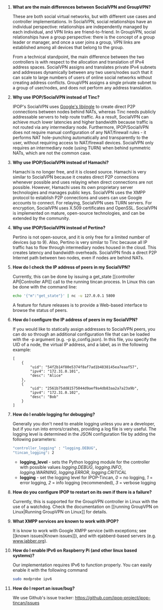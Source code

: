 1. **What are the main differences between SocialVPN and GroupVPN?**

    These are both social virtual networks, but with different use cases and controller implementations. In SocialVPN, social relationships have an individual perspective: relationships are independently managed by each individual, and VPN links are friend-to-friend. In GroupVPN, social relationships have a group perspective: there is the concept of a group leader or manager, and once a user joins a group, VPN links are established among all devices that belong to the group.

    From a technical standpoint, the main difference between the two controllers is with respect to the allocation and translation of IPv4 address spaces. SocialVPN assigns and translates private IPv4 subnets and addresses dynamically between any two users/nodes such that it can scale to large numbers of users of online social networks without creating address conflicts. GroupVPN assigns a single private subnet to a group of user/nodes, and does not perform any address translation.

1. **Why use IPOP/SocialVPN instead of Tinc?**

    IPOP's SocialVPN uses [Google's libjingle](https://developers.google.com/talk/libjingle/) to create direct
P2P connections between nodes behind NATs, whereas Tinc needs publicly addressable servers to help route
traffic. As a result, SocialVPN can achieve much lower latencies and higher bandwidth because traffic is not routed via any intermediary node. Furthermore, IPOP/SocialVPN does not require manual configuration of any NAT/firewall rules - it performs NAT hole-punching automatically and transparently to the user, without requiring access to NAT/firewall devices. SocialVPN only requires an intermediary node (using TURN) when behind symmetric NATs, which are not the common case.

1. **Why use IPOP/SocialVPN instead of Hamachi?**

    Hamachi is no longer free, and it is closed source. Hamachi is very similar to SocialVPN because
it creates direct P2P connections whenever possible and uses relaying when direct connections are not
possible. However, Hamachi uses its own proprietary server technologies and manages public keys. SocialVPN
uses the XMPP protocol to establish P2P connections and users can use Google accounts to connect. For
relaying, SocialVPN uses TURN servers. For encryption, SocialVPN uses X.509 certificates and OpenSSL. SocialVPN is implemented on mature, open-source technologies, and can be extended by the community.

1. **Why use IPOP/SocialVPN instead of Pertino?**

    Pertino is not open-source, and it is only free for a limited number of devices (up to 9). Also, Pertino is very similar to Tinc because all IP traffic has to flow through intermediary nodes housed in the cloud. This creates latency and bandwidth overheads. SocialVPN finds a direct P2P Internet path between two nodes, even if nodes are behind NATs.

1. **How do I check the IP address of peers in my SocialVPN?**

    Currently, this can be done by issuing a get_state [[controller API|Controller API]] call to the running tincan process. In Linux this can be done with the command line:

    ```bash
    echo '{"m":"get_state"}' | nc -u 127.0.0.1 5800
    ```

    A feature for future releases is to provide a Web-based interface to browse the status of peers.

1. **How do I configure the IP address of peers in my SocialVPN?**

    If you would like to statically assign addresses to SocialVPN peers, you can do so through an additional configuration file that can be loaded with the -p argument (e.g. -p ip_config.json). In this file, you specify the UID of a node, the virtual IP address, and a label, as in the following example:

    ```
    [
        {
            "uid": "54f2b14f80e5374f8af7ad1b4838145ea7eaaf57",
            "ipv4": "172.31.0.101",
            "desc": "Alice"
        },
        {
            "uid": "2561b75dd81575044d9aef9a4db83aa2a7a23a9b",
            "ipv4": "172.31.0.102",
            "desc": "Bob"
        }
    ]
    ```

1. **How do I enable logging for debugging?**

    Generally you don't need to enable logging unless you are a developer, but if you run into errors/crashes, providing a log file is very useful. The logging level is determined in the JSON configuration file by adding the following parameters:

    ```bash
    "controller_logging" : "logging.DEBUG",
    "tincan_logging": 2
    ```
    * **logging_level** - sets the Python logging module for the controller with possible values
      *logging.DEBUG*, *logging.INFO*, *logging.WARNING*, *logging.ERROR*, *logging.CRITICAL*
    * **logging** - set the logging level for IPOP-Tincan, _0_ = no logging, _1_ = error logging,
      _2_ = info logging (recommended), _3_ = verbose logging   


1. **How do you configure IPOP to restart on its own if there is a failure?**

    Currently, this is supported for the GroupVPN controller in Linux with the use of a watchdog. Check the documentation on [[running GroupVPN on Linux|Running GroupVPN on Linux]] for details.

1. **What XMPP services are known to work with IPOP?**

    It is know to work with Google XMPP service (with exceptions; see [[known issues|Known issues]]), and with ejabberd-based servers (e.g. www.jabber.org).

1.  **How do I enable IPv6 on Raspberry Pi (and other linux based systems)?**

    Our implementation requires IPv6 to function properly. You can easily enable it with the following command

    ```bash
    sudo modprobe ipv6
    ```

1. **How do I report an issue/bug?**

    We use Github's issue tracker: https://github.com/ipop-project/ipop-tincan/issues

    